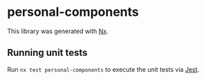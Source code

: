 # personal-components

This library was generated with [Nx](https://nx.dev).

## Running unit tests

Run `nx test personal-components` to execute the unit tests via [Jest](https://jestjs.io).

